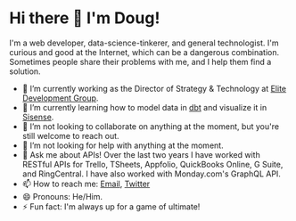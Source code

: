 # Hi there 👋 I'm Doug!

I'm a web developer, data-science-tinkerer, and general technologist. I'm curious and good at the Internet, which can be a dangerous combination. Sometimes people share their problems with me, and I help them find a solution.

- 🔭 I’m currently working as the Director of Strategy & Technology at [Elite Development Group](https://elite.team).
- 🌱 I’m currently learning how to model data in [dbt](https://getdbt.com) and visualize it in [Sisense](https://sisense.com).
- 👯 I’m not looking to collaborate on anything at the moment, but you're still welcome to reach out.
- 🤔 I’m not looking for help with anything at the moment.
- 💬 Ask me about APIs! Over the last two years I have worked with RESTful APIs for Trello, TSheets, Appfolio, QuickBooks Online, G Suite, and RingCentral. I have also worked with Monday.com's GraphQL API.
- 📫 How to reach me: [Email](mailto:douglasrwalters@gmail.com), [Twitter](https://twitter.com/d0rk0fy0rk)
- 😄 Pronouns: He/Him.
- ⚡ Fun fact: I'm always up for a game of ultimate!
